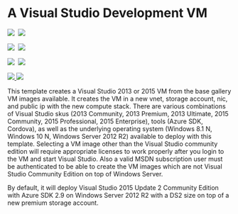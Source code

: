 # A Visual Studio Development VM

<IMG SRC="https://azbotstorage.blob.core.windows.net/badges/visual-studio-dev-vm/PublicLastTestDate.svg" />&nbsp;
<IMG SRC="https://azbotstorage.blob.core.windows.net/badges/visual-studio-dev-vm/PublicDeployment.svg" />&nbsp;

<IMG SRC="https://azbotstorage.blob.core.windows.net/badges/visual-studio-dev-vm/FairfaxLastTestDate.svg" />&nbsp;
<IMG SRC="https://azbotstorage.blob.core.windows.net/badges/visual-studio-dev-vm/FairfaxDeployment.svg" />&nbsp;

<IMG SRC="https://azbotstorage.blob.core.windows.net/badges/visual-studio-dev-vm/BestPracticeResult.svg" />&nbsp;
<IMG SRC="https://azbotstorage.blob.core.windows.net/badges/visual-studio-dev-vm/CredScanResult.svg" />&nbsp;

<a href="https://portal.azure.com/#create/Microsoft.Template/uri/https%3A%2F%2Fraw.githubusercontent.com%2FAzure%2Fazure-quickstart-templates%2Fmaster%2Fvisual-studio-dev-vm%2Fazuredeploy.json" target="_blank">
    <img src="http://azuredeploy.net/deploybutton.png"/>
</a>
<a href="http://armviz.io/#/?load=https%3A%2F%2Fraw.githubusercontent.com%2FAzure%2Fazure-quickstart-templates%2Fmaster%2Fvisual-studio-dev-vm%2Fazuredeploy.json" target="_blank">
    <img src="http://armviz.io/visualizebutton.png"/>
</a>

This template creates a Visual Studio 2013 or 2015 VM from the base gallery VM images available.  It creates the VM in a new vnet, storage account, nic, and public ip with the new compute stack. There are various combinations of Visual Studio skus (2013 Community, 2013 Premium, 2013 Ultimate, 2015 Community, 2015 Professional, 2015 Enterprise), tools (Azure SDK, Cordova), as well as the underlying operating system (Windows 8.1 N, Windows 10 N, Windows Server 2012 R2) available to deploy with this template.  Selecting a VM image other than the Visual Studio community edition will require appropriate licenses to work properly after you login to the VM and start Visual Studio. Also a valid MSDN subscription user must be authenticated to be able to create the VM images which are not Visual Studio Community Edition on top of Windows Server.

By default, it will deploy Visual Studio 2015 Update 2 Community Edition with Azure SDK 2.9 on Windows Server 2012 R2 with a DS2 size on top of a new premium storage account.
